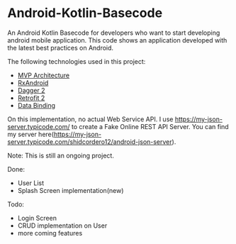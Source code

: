 # Android-Kotlin-Basecode
An Android Kotlin Basecode for developers who want to start developing android mobile application. This code shows an application developed with the latest best practices on Android.

The following technologies used in this project:

- [MVP Architecture](https://medium.com/upday-devs/android-architecture-patterns-part-2-model-view-presenter-8a6faaae14a5)
- [RxAndroid](https://github.com/ReactiveX/RxAndroid)
- [Dagger 2](https://medium.com/@harivigneshjayapalan/dagger-2-for-android-beginners-dagger-2-part-i-f2de5564ab25)
- [Retrofit 2](https://medium.com/mindorks/understanding-android-networking-library-retrofit-2-510d07dc5b1f)
- [Data Binding](http://www.vogella.com/tutorials/AndroidDatabinding/article.html)

On this implementation, no actual Web Service API. I use https://my-json-server.typicode.com/ to create a Fake Online REST API Server. You can find my server here(https://my-json-server.typicode.com/shidcordero12/android-json-server).

Note: 
This is still an ongoing project.

Done:
- User List
- Splash Screen implementation(new)

Todo:
- Login Screen
- CRUD implementation on User
- more coming features
